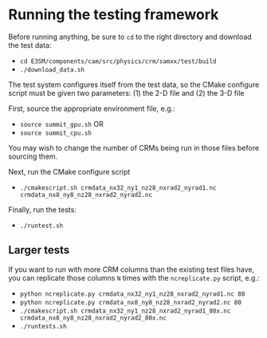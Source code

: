 # Running the testing framework

Before running anything, be sure to `cd` to the right directory and download the test data:

* `cd E3SM/components/cam/src/physics/crm/samxx/test/build`
* `./download_data.sh`

The test system configures itself from the test data, so the CMake configure script must be given two parameters: (1) the 2-D file and (2) the 3-D file

First, source the appropriate environment file, e.g.:

* `source summit_gpu.sh`  OR
* `source summit_cpu.sh`

You may wish to change the number of CRMs being run in those files before sourcing them.

Next, run the CMake configure script

* `./cmakescript.sh crmdata_nx32_ny1_nz28_nxrad2_nyrad1.nc crmdata_nx8_ny8_nz28_nxrad2_nyrad2.nc`

Finally, run the tests:

* `./runtest.sh`

## Larger tests

If you want to run with more CRM columns than the existing test files have, you can replicate those columns `N` times with the `ncreplicate.py` script, e.g.:

* `python ncreplicate.py crmdata_nx32_ny1_nz28_nxrad2_nyrad1.nc 80`
* `python ncreplicate.py crmdata_nx8_ny8_nz28_nxrad2_nyrad2.nc 80`
* `./cmakescript.sh crmdata_nx32_ny1_nz28_nxrad2_nyrad1_80x.nc crmdata_nx8_ny8_nz28_nxrad2_nyrad2_80x.nc`
* `./runtests.sh`



